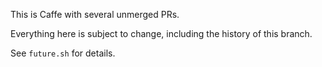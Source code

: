 This is Caffe with several unmerged PRs.

Everything here is subject to change, including the history of this branch.

See `future.sh` for details.
